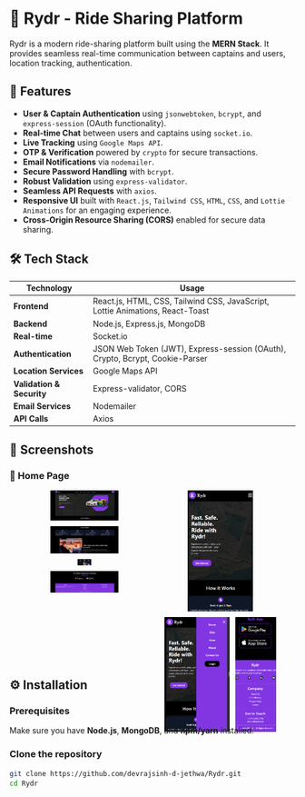 # 🚖 Rydr - Ride Sharing Platform

Rydr is a modern ride-sharing platform built using the **MERN Stack**. It provides seamless real-time communication between captains and users, location tracking, authentication.

## 🚀 Features

- **User & Captain Authentication** using `jsonwebtoken`, `bcrypt`, and `express-session` (OAuth functionality).
- **Real-time Chat** between users and captains using `socket.io`.
- **Live Tracking** using `Google Maps API`.
- **OTP & Verification** powered by `crypto` for secure transactions.
- **Email Notifications** via `nodemailer`.
- **Secure Password Handling** with `bcrypt`.
- **Robust Validation** using `express-validator`.
- **Seamless API Requests** with `axios`.
- **Responsive UI** built with `React.js`, `Tailwind CSS`, `HTML`, `CSS`, and `Lottie Animations` for an engaging experience.
- **Cross-Origin Resource Sharing (CORS)** enabled for secure data sharing.

## 🛠️ Tech Stack

| Technology      | Usage |
|---------------|--------|
| **Frontend**   | React.js, HTML, CSS, Tailwind CSS, JavaScript, Lottie Animations, React-Toast |
| **Backend**    | Node.js, Express.js, MongoDB |
| **Real-time**  | Socket.io |
| **Authentication** | JSON Web Token (JWT), Express-session (OAuth), Crypto, Bcrypt, Cookie-Parser |
| **Location Services** | Google Maps API |
| **Validation & Security** | Express-validator, CORS |
| **Email Services** | Nodemailer |
| **API Calls** | Axios |

## 📸 Screenshots

### 🚀 Home Page
<div style="display: flex; justify-content: space-between; align-items: flex-start; width: 95%; margin: auto; height:300px">

  <!-- Left Column: Vertical Images -->
  <div style="display: flex; flex-direction: column; gap: 10px; width: 50%; align-items: center;">
    <img src="Images/home_page_1.png" style="width: 50%; height: auto; object-fit: cover;" />
    <img src="Images/home_page_4.png" style="width: 50%; height: auto; object-fit: cover;" />
    <img src="Images/home_page_5.png" style="width: 10%; height: auto; object-fit: cover;" />
    <img src="Images/home_page_7.png" style="width: 50%; height: auto; object-fit: cover;" />
  </div>

  <!-- Right Column: Horizontal Images -->
  <div style="display: flex; flex-wrap: wrap; gap: 10px; width: 50%; justify-content: center;">
    <img src="Images/home_page_2.png" style="width: 48%; height: auto; object-fit: cover;" />
    <img src="Images/home_page_3.png" style="width: 48%; height: auto; object-fit: cover;" />
    <img src="Images/home_page_8.png" style="width: 30%; height: auto; object-fit: cover;" />
  </div>

</div>

## ⚙️ Installation

### Prerequisites
Make sure you have **Node.js**, **MongoDB**, and **npm/yarn** installed.

### Clone the repository
```bash
git clone https://github.com/devrajsinh-d-jethwa/Rydr.git
cd Rydr
